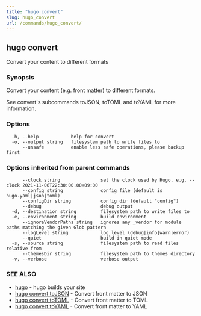 ```yaml
---
title: "hugo convert"
slug: hugo_convert
url: /commands/hugo_convert/
---
```

## hugo convert

Convert your content to different formats

### Synopsis

Convert your content (e.g. front matter) to different formats.

See convert's subcommands toJSON, toTOML and toYAML for more information.

### Options

```
  -h, --help            help for convert
  -o, --output string   filesystem path to write files to
      --unsafe          enable less safe operations, please backup first
```

### Options inherited from parent commands

```
      --clock string               set the clock used by Hugo, e.g. --clock 2021-11-06T22:30:00.00+09:00
      --config string              config file (default is hugo.yaml|json|toml)
      --configDir string           config dir (default "config")
      --debug                      debug output
  -d, --destination string         filesystem path to write files to
  -e, --environment string         build environment
      --ignoreVendorPaths string   ignores any _vendor for module paths matching the given Glob pattern
      --logLevel string            log level (debug|info|warn|error)
      --quiet                      build in quiet mode
  -s, --source string              filesystem path to read files relative from
      --themesDir string           filesystem path to themes directory
  -v, --verbose                    verbose output
```

### SEE ALSO

* [hugo](/commands/hugo/)	 - hugo builds your site
* [hugo convert toJSON](/commands/hugo_convert_tojson/)	 - Convert front matter to JSON
* [hugo convert toTOML](/commands/hugo_convert_totoml/)	 - Convert front matter to TOML
* [hugo convert toYAML](/commands/hugo_convert_toyaml/)	 - Convert front matter to YAML

